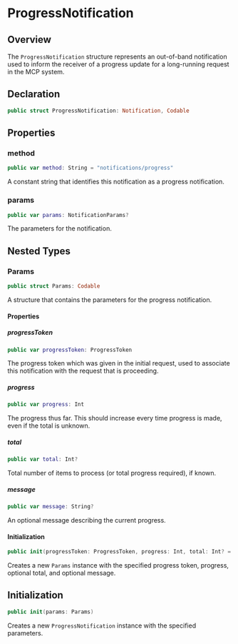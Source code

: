 # ProgressNotification

## Overview

The `ProgressNotification` structure represents an out-of-band notification used to inform the receiver of a progress update for a long-running request in the MCP system.

## Declaration

```swift
public struct ProgressNotification: Notification, Codable
```

## Properties

### method

```swift
public var method: String = "notifications/progress"
```

A constant string that identifies this notification as a progress notification.

### params

```swift
public var params: NotificationParams?
```

The parameters for the notification.

## Nested Types

### Params

```swift
public struct Params: Codable
```

A structure that contains the parameters for the progress notification.

#### Properties

##### progressToken

```swift
public var progressToken: ProgressToken
```

The progress token which was given in the initial request, used to associate this notification with the request that is proceeding.

##### progress

```swift
public var progress: Int
```

The progress thus far. This should increase every time progress is made, even if the total is unknown.

##### total

```swift
public var total: Int?
```

Total number of items to process (or total progress required), if known.

##### message

```swift
public var message: String?
```

An optional message describing the current progress.

#### Initialization

```swift
public init(progressToken: ProgressToken, progress: Int, total: Int? = nil, message: String? = nil)
```

Creates a new `Params` instance with the specified progress token, progress, optional total, and optional message.

## Initialization

```swift
public init(params: Params)
```

Creates a new `ProgressNotification` instance with the specified parameters.
